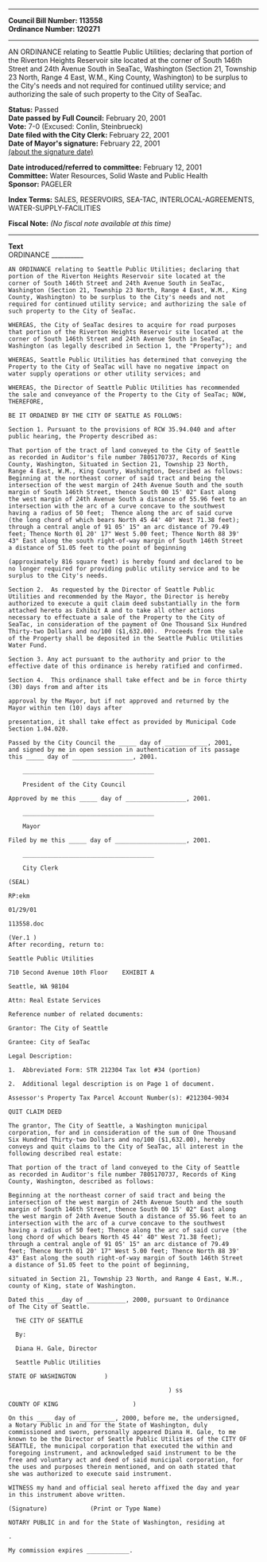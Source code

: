 * * * * *  
  
**Council Bill Number: [](#h0)[](#h2)113558**   
**Ordinance Number: 120271**  
  
* * * * *  
  
AN ORDINANCE relating to Seattle Public Utilities; declaring that portion of the Riverton Heights Reservoir site located at the corner of South 146th Street and 24th Avenue South in SeaTac, Washington (Section 21, Township 23 North, Range 4 East, W.M., King County, Washington) to be surplus to the City's needs and not required for continued utility service; and authorizing the sale of such property to the City of SeaTac.  
  
**Status:** Passed   
**Date passed by Full Council:** February 20, 2001   
**Vote:** 7-0 (Excused: Conlin, Steinbrueck)   
**Date filed with the City Clerk:** February 22, 2001   
**Date of Mayor's signature:** February 22, 2001   
[(about the signature date)](/~public/approvaldate.htm)   
  
  
**Date introduced/referred to committee:** February 12, 2001   
**Committee:** Water Resources, Solid Waste and Public Health   
**Sponsor:** PAGELER   
  
**Index Terms:** SALES, RESERVOIRS, SEA-TAC, INTERLOCAL-AGREEMENTS, WATER-SUPPLY-FACILITIES  
  
**Fiscal Note:** *(No fiscal note available at this time)*  
  
* * * * *  
  
**Text**  
    ORDINANCE __________  
  
    AN ORDINANCE relating to Seattle Public Utilities; declaring that  
    portion of the Riverton Heights Reservoir site located at the  
    corner of South 146th Street and 24th Avenue South in SeaTac,  
    Washington (Section 21, Township 23 North, Range 4 East, W.M., King  
    County, Washington) to be surplus to the City's needs and not  
    required for continued utility service; and authorizing the sale of  
    such property to the City of SeaTac.  
  
    WHEREAS, the City of SeaTac desires to acquire for road purposes  
    that portion of the Riverton Heights Reservoir site located at the  
    corner of South 146th Street and 24th Avenue South in SeaTac,  
    Washington (as legally described in Section 1, the "Property"); and  
  
    WHEREAS, Seattle Public Utilities has determined that conveying the  
    Property to the City of SeaTac will have no negative impact on  
    water supply operations or other utility services; and  
  
    WHEREAS, the Director of Seattle Public Utilities has recommended  
    the sale and conveyance of the Property to the City of SeaTac; NOW,  
    THEREFORE,  
  
    BE IT ORDAINED BY THE CITY OF SEATTLE AS FOLLOWS:  
  
    Section 1. Pursuant to the provisions of RCW 35.94.040 and after  
    public hearing, the Property described as:  
  
    That portion of the tract of land conveyed to the City of Seattle  
    as recorded in Auditor's file number 7805170737, Records of King  
    County, Washington, Situated in Section 21, Township 23 North,  
    Range 4 East, W.M., King County, Washington, Described as follows:  
    Beginning at the northeast corner of said tract and being the  
    intersection of the west margin of 24th Avenue South and the south  
    margin of South 146th Street, thence South 00 15' 02" East along  
    the west margin of 24th Avenue South a distance of 55.96 feet to an  
    intersection with the arc of a curve concave to the southwest  
    having a radius of 50 feet;  Thence along the arc of said curve  
    (the long chord of which bears North 45 44' 40" West 71.38 feet);  
    through a central angle of 91 05' 15" an arc distance of 79.49  
    feet; Thence North 01 20' 17" West 5.00 feet; Thence North 88 39'  
    43" East along the south right-of-way margin of South 146th Street  
    a distance of 51.05 feet to the point of beginning  
  
    (approximately 816 square feet) is hereby found and declared to be  
    no longer required for providing public utility service and to be  
    surplus to the City's needs.  
  
    Section 2.  As requested by the Director of Seattle Public  
    Utilities and recommended by the Mayor, the Director is hereby  
    authorized to execute a quit claim deed substantially in the form  
    attached hereto as Exhibit A and to take all other actions  
    necessary to effectuate a sale of the Property to the City of  
    SeaTac, in consideration of the payment of One Thousand Six Hundred  
    Thirty-two Dollars and no/100 ($1,632.00).  Proceeds from the sale  
    of the Property shall be deposited in the Seattle Public Utilities  
    Water Fund.  
  
    Section 3. Any act pursuant to the authority and prior to the  
    effective date of this ordinance is hereby ratified and confirmed.  
  
    Section 4.  This ordinance shall take effect and be in force thirty  
    (30) days from and after its  
  
    approval by the Mayor, but if not approved and returned by the  
    Mayor within ten (10) days after  
  
    presentation, it shall take effect as provided by Municipal Code  
    Section 1.04.020.  
  
    Passed by the City Council the _____ day of ____________, 2001,  
    and signed by me in open session in authentication of its passage  
    this _____ day of _________________, 2001.  
  
        _____________________________________  
  
        President of the City Council  
  
    Approved by me this _____ day of _________________, 2001.  
  
        _____________________________________  
  
        Mayor  
  
    Filed by me this _____ day of ____________________, 2001.  
  
        _____________________________________  
  
        City Clerk  
  
    (SEAL)  
  
    RP:ekm  
  
    01/29/01  
  
    113558.doc  
  
    (Ver.1 )  
    After recording, return to:  
  
    Seattle Public Utilities  
  
    710 Second Avenue 10th Floor    EXHIBIT A  
  
    Seattle, WA 98104  
  
    Attn: Real Estate Services  
  
    Reference number of related documents:  
  
    Grantor: The City of Seattle  
  
    Grantee: City of SeaTac  
  
    Legal Description:  
  
    1.  Abbreviated Form: STR 212304 Tax lot #34 (portion)  
  
    2.  Additional legal description is on Page 1 of document.  
  
    Assessor's Property Tax Parcel Account Number(s): #212304-9034  
  
    QUIT CLAIM DEED  
  
    The grantor, The City of Seattle, a Washington municipal  
    corporation, for and in consideration of the sum of One Thousand  
    Six Hundred Thirty-two Dollars and no/100 ($1,632.00), hereby  
    conveys and quit claims to the City of SeaTac, all interest in the  
    following described real estate:  
  
    That portion of the tract of land conveyed to the City of Seattle  
    as recorded in Auditor's file number 7805170737, Records of King  
    County, Washington, described as follows:  
  
    Beginning at the northeast corner of said tract and being the  
    intersection of the west margin of 24th Avenue South and the south  
    margin of South 146th Street, thence South 00 15' 02" East along  
    the west margin of 24th Avenue South a distance of 55.96 feet to an  
    intersection with the arc of a curve concave to the southwest  
    having a radius of 50 feet; Thence along the arc of said curve (the  
    long chord of which bears North 45 44' 40" West 71.38 feet);  
    through a central angle of 91 05' 15" an arc distance of 79.49  
    feet; Thence North 01 20' 17" West 5.00 feet; Thence North 88 39'  
    43" East along the south right-of-way margin of South 146th Street  
    a distance of 51.05 feet to the point of beginning,  
  
    situated in Section 21, Township 23 North, and Range 4 East, W.M.,  
    county of King, state of Washington.  
  
    Dated this ____day of ___________, 2000, pursuant to Ordinance  
    of The City of Seattle.  
  
      THE CITY OF SEATTLE  
  
      By:  
  
      Diana H. Gale, Director  
  
      Seattle Public Utilities  
  
    STATE OF WASHINGTON        )  
  
                                                 ) ss  
  
    COUNTY OF KING                     )  
  
    On this ____ day of __________, 2000, before me, the undersigned,  
    a Notary Public in and for the State of Washington, duly  
    commissioned and sworn, personally appeared Diana H. Gale, to me  
    known to be the Director of Seattle Public Utilities of the CITY OF  
    SEATTLE, the municipal corporation that executed the within and  
    foregoing instrument, and acknowledged said instrument to be the  
    free and voluntary act and deed of said municipal corporation, for  
    the uses and purposes therein mentioned, and on oath stated that  
    she was authorized to execute said instrument.  
  
    WITNESS my hand and official seal hereto affixed the day and year  
    in this instrument above written.  
  
    (Signature)            (Print or Type Name)  
  
    NOTARY PUBLIC in and for the State of Washington, residing at  
  
    .  
  
    My commission expires ____________.  
